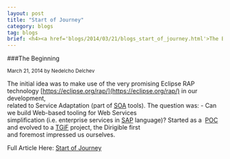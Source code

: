 ```yaml
---
layout: post
title: "Start of Journey"
category: blogs
tag: blogs
brief: <h4><a href='blogs/2014/03/21/blogs_start_of_journey.html'>The Beginning</a></h4> <sub class="post-info">March 21, 2014 by Nedelcho Delchev</sub></br> The initial idea was to make use of the very promising Eclipse RAP technology...</br>
---
```


###The Beginning

<sub class="post-info">March 21, 2014 by Nedelcho Delchev</sub>

The initial idea was to make use of the very promising Eclipse RAP technology [https://eclipse.org/rap/](https://eclipse.org/rap/) in our development,</br>
related to Service Adaptation (part of [SOA](http://en.wikipedia.org/wiki/Service-oriented_architecture") tools). The question was: - Can we build Web-based tooling for Web Services</br>
simplification (i.e. enterprise services in [SAP](http://www.sap.com/index.html) language)? Started as a&nbsp; [POC](http://en.wikipedia.org/wiki/Proof_of_Concept) and evolved to a&nbsp;[TGiF](http://en.wikipedia.org/wiki/Innovation)&nbsp;project, the Dirigible first</br>
and foremost impressed us ourselves.

	
Full Article Here: [Start of Journey](http://dirigible-logbook.blogspot.com/)
